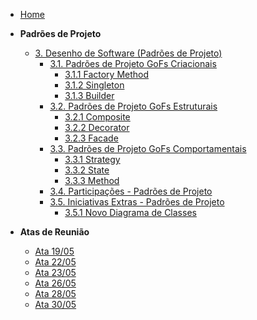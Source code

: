 <!-- docs/_sidebar.md -->

- [Home](README.md)

- **Padrões de Projeto**
  - [3. Desenho de Software (Padrões de Projeto)](/PadroesDeProjeto/3.PadroesDeProjeto.md)
    - [3.1. Padrões de Projeto GoFs Criacionais](/PadroesDeProjeto/3.1.GoFsCriacionais.md)
      - [3.1.1 Factory Method](/PadroesDeProjeto/GOFsCriacional/3.1.1.FactoryMethod.md)
      - [3.1.2 Singleton](PadroesDeProjeto/GOFsCriacional/3.1.2.Singleton.md)
      - [3.1.3 Builder](/PadroesDeProjeto/3.1.3.GoFsCriacional.md)
    - [3.2. Padrões de Projeto GoFs Estruturais](/PadroesDeProjeto/3.2.GoFsEstruturais.md)
      - [3.2.1 Composite](/PadroesDeProjeto/GOFsEstruturais/3.2.1.Composite.md)
      - [3.2.2 Decorator](/PadroesDeProjeto/GOFsEstruturais/3.2.2.Decorator.md)
      - [3.2.3 Facade](/PadroesDeProjeto/3.2.3.GoFsEstruturais.md)
    - [3.3. Padrões de Projeto GoFs Comportamentais](/PadroesDeProjeto/3.3.GoFsComportamentais.md)
      - [3.3.1 Strategy](/PadroesDeProjeto/GOFsComportamentais/3.3.1.Strategy.md)
      - [3.3.2 State](/PadroesDeProjeto/GOFsComportamentais/3.3.2.State.md)
      - [3.3.3 Method](/PadroesDeProjeto/3.3.3.Method.md)
    - [3.4. Participações - Padrões de Projeto](/PadroesDeProjeto/3.4.ParticipacoesPadroes.md)
    - [3.5. Iniciativas Extras - Padrões de Projeto](/PadroesDeProjeto/3.5.IniciativasExtras.md)
      - [3.5.1 Novo Diagrama de Classes](/PadroesDeProjeto/3.5.1.AtualizaçãoDiagramaClasses.md)

- **Atas de Reunião** 
  - [Ata 19/05](/AtasDeReunião/reuniao1905.md)
  - [Ata 22/05](/AtasDeReunião/reuniao2205.md)
  - [Ata 23/05](/AtasDeReunião/reuniao2305.md)
  - [Ata 26/05](/AtasDeReunião/reuniao2605.md)
  - [Ata 28/05](/AtasDeReunião/reuniao2805.md)
  - [Ata 30/05](/AtasDeReunião/reuniao3005.md)
  
      
